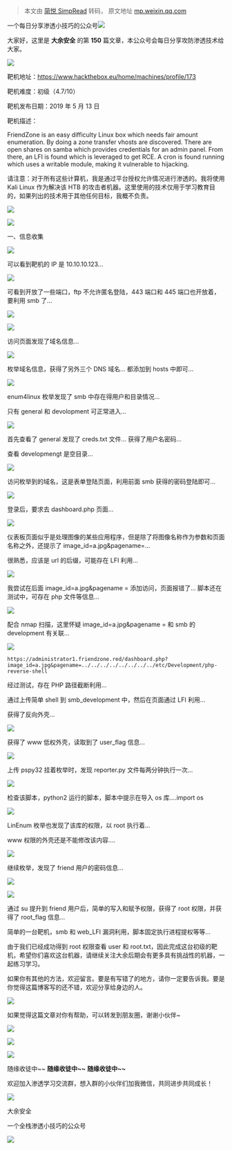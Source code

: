 > 本文由 [简悦 SimpRead](http://ksria.com/simpread/) 转码， 原文地址 [mp.weixin.qq.com](https://mp.weixin.qq.com/s/NqQ6FnieDGaYYv7Af9xlXA)

一个每日分享渗透小技巧的公众号![](https://mmbiz.qpic.cn/mmbiz_png/O7dWXt4o5KPTQKiaXksbZia7PmHLPX2vnCWsznInTj3b9TFYtTDIYG6lDGJZYYSv72NsVWF24Kjlo4MT29tEOQSg/640?wx_fmt=png)

  

  

大家好，这里是 **大余安全** 的第 **150** 篇文章，本公众号会每日分享攻防渗透技术给大家。

![](https://mmbiz.qpic.cn/mmbiz_gif/vlvamJrTPeG5nET2PXlWHKQ3vLE8qBnoicLE2Rob1c9IwHp17PmKusuaFIP9exOic3G6SRppL4GWWhjhyJnXQg5A/640?wx_fmt=gif)

靶机地址：https://www.hackthebox.eu/home/machines/profile/173

靶机难度：初级（4.7/10）

靶机发布日期：2019 年 5 月 13 日

靶机描述：

FriendZone is an easy difficulty Linux box which needs fair amount enumeration. By doing a zone transfer vhosts are discovered. There are open shares on samba which provides credentials for an admin panel. From there, an LFI is found which is leveraged to get RCE. A cron is found running which uses a writable module, making it vulnerable to hijacking.

请注意：对于所有这些计算机，我是通过平台授权允许情况进行渗透的。我将使用 Kali Linux 作为解决该 HTB 的攻击者机器。这里使用的技术仅用于学习教育目的，如果列出的技术用于其他任何目标，我概不负责。

![](https://mmbiz.qpic.cn/mmbiz_png/C4gxftskfhPHbgia3ShTwT8zUkJK7U8wCNeRmXOiac3SZ7W7uxhJgtdPP455e48IGjk8jcgkTcg9outvozseH3Wg/640?wx_fmt=png)

![](https://mmbiz.qpic.cn/sz_mmbiz_gif/XrTibiasJJtTGCeNnvsRZqfmYBstz1lHuPA72aRQYQiaOKfQicLkWLWJ5ePZY21XO6W37XzXKoeyPYz4ZJXqEXNZFw/640?wx_fmt=gif)

一、信息收集

![](https://mmbiz.qpic.cn/mmbiz_png/O7dWXt4o5KMsK4hzZgEkssHX8kqmIYz7O59vv3qGWWGuMTias9TW2a2pCnU7PXMWaFrUbFfcuUgztPlyGP5Agyg/640?wx_fmt=png)

可以看到靶机的 IP 是 10.10.10.123...

![](https://mmbiz.qpic.cn/mmbiz_png/O7dWXt4o5KMsK4hzZgEkssHX8kqmIYz75M8MqktcquwT8BCyXD82TgiazMHicrNCd9UCKJia8mROWC9do64K0aCicw/640?wx_fmt=png)

可看到开放了一些端口，ftp 不允许匿名登陆，443 端口和 445 端口也开放着，要利用 smb 了...

![](https://mmbiz.qpic.cn/mmbiz_png/O7dWXt4o5KMsK4hzZgEkssHX8kqmIYz7mqpnCNOfvR9QjN6NqugRZG1h8r0dDYAQ9CaUjzCh5lzibekpEPtpRvw/640?wx_fmt=png)

![](https://mmbiz.qpic.cn/mmbiz_png/O7dWXt4o5KMsK4hzZgEkssHX8kqmIYz7Ljaib8wkda0syaVS1lTs9R3UD2oibIKiaLHicdLo4UYzXrv3vSIh8YKCNQ/640?wx_fmt=png)

访问页面发现了域名信息...

![](https://mmbiz.qpic.cn/mmbiz_png/O7dWXt4o5KMsK4hzZgEkssHX8kqmIYz7Dj7bQ1ic6P9I7z6ZtHHKZ5xXVbPf1j8P6gELvUZDgicQSVapOGKUBr8g/640?wx_fmt=png)

枚举域名信息，获得了另外三个 DNS 域名... 都添加到 hosts 中即可...

![](https://mmbiz.qpic.cn/mmbiz_png/O7dWXt4o5KMsK4hzZgEkssHX8kqmIYz7jUmy7HITQRA1sh2EibfursIgoBPVed22iaM1u9CX9FDeolBdYWOQTqkQ/640?wx_fmt=png)

enum4linux 枚举发现了 smb 中存在得用户和目录情况...

只有 general 和 devolopment 可正常进入...

![](https://mmbiz.qpic.cn/mmbiz_png/O7dWXt4o5KMsK4hzZgEkssHX8kqmIYz7WML9If2TEKTzQOMKHC2zAu3gj6zTgR2geicicsII2E7peYs8ibYGL3hicQ/640?wx_fmt=png)

首先查看了 general 发现了 creds.txt 文件... 获得了用户名密码...

查看 developmengt 是空目录...

![](https://mmbiz.qpic.cn/mmbiz_png/O7dWXt4o5KMsK4hzZgEkssHX8kqmIYz76HuBadkhNDMrb1Lmt5wUU6MbRVsjLLQUZVJhtLWKaeyxsLnV0EO3HA/640?wx_fmt=png)

访问枚举到的域名，这是表单登陆页面，利用前面 smb 获得的密码登陆即可...

![](https://mmbiz.qpic.cn/mmbiz_png/O7dWXt4o5KMsK4hzZgEkssHX8kqmIYz7Zj4PV4W6d4oe1byHKibXa0pNgmTWLtwHY0950xGOlyLWbYjwsGsia7RQ/640?wx_fmt=png)

登录后，要求去 dashboard.php 页面...

![](https://mmbiz.qpic.cn/mmbiz_png/O7dWXt4o5KMsK4hzZgEkssHX8kqmIYz7icJOVeCVDzvLyiaibNCVF8ibPgN1dtscO2Wvel5DCkyCQzIvQYNuSRUjrw/640?wx_fmt=png)

仪表板页面似乎是处理图像的某些应用程序，但是除了将图像名称作为参数和页面名称之外，还提示了 image_id=a.jpg&pagename=...

很熟悉，应该是 url 的后缀，可能存在 LFI 利用...

![](https://mmbiz.qpic.cn/mmbiz_png/O7dWXt4o5KMsK4hzZgEkssHX8kqmIYz7iaQ3MDsyxqxgGicZlre3TibbfZWiaXyRFQWmQDYhaibgGf1GFe3NwndOK6g/640?wx_fmt=png)

我尝试在后面 image_id=a.jpg&pagename = 添加访问，页面报错了... 脚本还在测试中，可存在 php 文件等信息...

![](https://mmbiz.qpic.cn/mmbiz_png/O7dWXt4o5KMsK4hzZgEkssHX8kqmIYz742O5bMiatLovt50gAVdNo3sNibBs2GVeVNOIzZ6iaIkQgiaWK8thycttqQ/640?wx_fmt=png)

配合 nmap 扫描，这里怀疑 image_id=a.jpg&pagename = 和 smb 的 development 有关联...

![](https://mmbiz.qpic.cn/mmbiz_png/O7dWXt4o5KMsK4hzZgEkssHX8kqmIYz77zic9K1eDbeaZ6vecvtYCOndkXHUUJzvh7OBM8se9vkN2bEib0AuFjHA/640?wx_fmt=png)

```
https://administrator1.friendzone.red/dashboard.php?image_id=a.jpg&pagename=../../../../../../../../etc/Development/php-reverse-shell
```

经过测试，存在 PHP 路径截断利用...

通过上传简单 shell 到 smb_development 中，然后在页面通过 LFI 利用...

获得了反向外壳...

![](https://mmbiz.qpic.cn/mmbiz_png/O7dWXt4o5KMsK4hzZgEkssHX8kqmIYz7pibqAicZibQc94kTVKUkaMFwcmjOOAX2bET40OYIDUiaqU4icZtDckp4jWw/640?wx_fmt=png)

获得了 www 低权外壳，读取到了 user_flag 信息...

![](https://mmbiz.qpic.cn/mmbiz_png/O7dWXt4o5KMsK4hzZgEkssHX8kqmIYz7bpJicpAXLKE5t9jDazT8Bd9g12iaNmSSka9vyIhNSricDN3KKnEuic5Vlw/640?wx_fmt=png)

上传 pspy32 挂着枚举时，发现 reporter.py 文件每两分钟执行一次...

![](https://mmbiz.qpic.cn/mmbiz_png/O7dWXt4o5KMsK4hzZgEkssHX8kqmIYz7GgmVwX85U3EFwVDleXXusnvjm3a508KzibicTY3MTOcib13REDxgC0TrA/640?wx_fmt=png)

检查该脚本，python2 运行的脚本，脚本中提示在导入 os 库....import os

![](https://mmbiz.qpic.cn/mmbiz_png/O7dWXt4o5KMsK4hzZgEkssHX8kqmIYz7w7Cial1S9tvyxU6SnFC6tN11DbC1gqh6whSo4blM4syXXbiaMqP0ekLw/640?wx_fmt=png)

LinEnum 枚举也发现了该库的权限，以 root 执行着...

www 权限的外壳还是不能修改该内容....

![](https://mmbiz.qpic.cn/mmbiz_png/O7dWXt4o5KMsK4hzZgEkssHX8kqmIYz7PTSrFMPfsRzQubJs0NgX81ddbxYz6CZdLPQJTibJq06pvKsoCiboDvsg/640?wx_fmt=png)

继续枚举，发现了 friend 用户的密码信息...

![](https://mmbiz.qpic.cn/mmbiz_png/O7dWXt4o5KMsK4hzZgEkssHX8kqmIYz74VSen4icomLJJCcsd8ZVktUb0tCqcLZgxHWOrlvZFLYkyrdqllGkukg/640?wx_fmt=png)

![](https://mmbiz.qpic.cn/mmbiz_png/icYFMPSTAVGsOwJoPKxictMlC2FumZZOA0zX1Xshuq1pPERMVUJibHgX4YuCjGFOGq6FCSPVeJCxUedQ5hzeAMYhA/640?wx_fmt=png)

通过 su 提升到 friend 用户后，简单的写入和赋予权限，获得了 root 权限，并获得了 root_flag 信息...

简单的一台靶机，smb 和 web_LFI 漏洞利用，脚本固定执行进程提权等等...

由于我们已经成功得到 root 权限查看 user 和 root.txt，因此完成这台初级的靶机，希望你们喜欢这台机器，请继续关注大余后期会有更多具有挑战性的机器，一起练习学习。

如果你有其他的方法，欢迎留言。要是有写错了的地方，请你一定要告诉我。要是你觉得这篇博客写的还不错，欢迎分享给身边的人。

![](https://mmbiz.qpic.cn/mmbiz_gif/Lg7ia5ZzL0MGorL3epErA3EvFsgZptTXt067VWjjPcQj8JKymne9dNxObiaSth48rEickBn9xRSOibEHCX9NLPaAlQ/640?wx_fmt=gif)

如果觉得这篇文章对你有帮助，可以转发到朋友圈，谢谢小伙伴~

![](https://mmbiz.qpic.cn/mmbiz_png/c5xrRn4430AnqkfAJc38Vpnc5XiaADLTjiciciaibYU4EHw3Nuh7YMtuB0hz3sb8Em9iatt5skAsibuuysPLdLY5LtWOw/640?wx_fmt=png)

![](https://mmbiz.qpic.cn/mmbiz_png/p3lIbvldZiabdI5iaCb3icRhtygUuo2sp6Hcdq0ANlpy5W3gL628uq032jsoVnGnl6HdGrgDXjfazFtkp6IInibDdQ/640?wx_fmt=png)

![](https://mmbiz.qpic.cn/mmbiz_png/O7dWXt4o5KPqjaFWwyrrhiciahSpOibxqKvSIFX0iaPcG00CjYIwQDwIDeIicmFMlOVNyhWYVSE8pJK566UK3YOUNWQ/640?wx_fmt=png)

随缘收徒中~~ **随缘收徒中~~** **随缘收徒中~~**

欢迎加入渗透学习交流群，想入群的小伙伴们加我微信，共同进步共同成长！

![](https://mmbiz.qpic.cn/mmbiz_png/ndicuTO22p6ibN1yF91ZicoggaJJZX3vQ77Vhx81O5GRyfuQoBRjpaUyLOErsSo8PwNYlT1XzZ6fbwQuXBRKf4j3Q/640?wx_fmt=png)  

大余安全

一个全栈渗透小技巧的公众号

![](https://mmbiz.qpic.cn/mmbiz_png/O7dWXt4o5KPTQKiaXksbZia7PmHLPX2vnCSsnsc7MHh257oYRic1MOT8qibABNUEnTq9DUL7QBwnS52EheJf4m8iaTQ/640?wx_fmt=png)